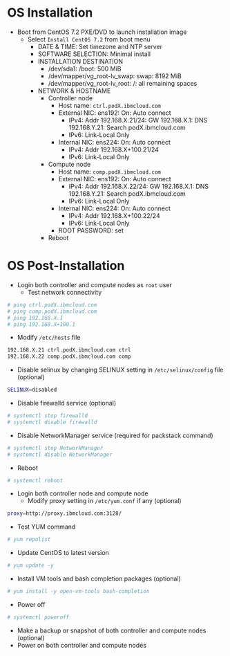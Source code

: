 # OS Installation
* Boot from CentOS 7.2 PXE/DVD to launch installation image
  * Select `Install CentOS 7.2` from boot menu
    * DATE & TIME: Set timezone and NTP server
    * SOFTWARE SELECTION: Minimal install
    * INSTALLATION DESTINATION
      * /dev/sda1: /boot: 500 MiB
      * /dev/mapper/vg_root-lv_swap: swap: 8192 MiB
      * /dev/mapper/vg_root-lv_root: /: all remaining spaces
    * NETWORK & HOSTNAME
      * Controller node
        * Host name: `ctrl.podX.ibmcloud.com`
        * External NIC: ens192: On: Auto connect
          * IPv4: Addr 192.168.X.21/24: GW 192.168.X.1: DNS 192.168.Y.21: Search podX.ibmcloud.com
          * IPv6: Link-Local Only
        * Internal NIC: ens224: On: Auto connect
          * IPv4: Addr 192.168.X+100.21/24
          * IPv6: Link-Local Only
      * Compute node
        * Host name: `comp.podX.ibmcloud.com`
        * External NIC: ens192: On: Auto connect
          * IPv4: Addr 192.168.X.22/24: GW 192.168.X.1: DNS 192.168.Y.21: Search podX.ibmcloud.com
          * IPv6: Link-Local Only
        * Internal NIC: ens224: On: Auto connect
          * IPv4: Addr 192.168.X+100.22/24
          * IPv6: Link-Local Only
        * ROOT PASSWORD: set
      * Reboot

# OS Post-Installation
* Login both controller and compute nodes as `root` user
  * Test network connectivity
```bash
# ping ctrl.podX.ibmcloud.com
# ping comp.podX.ibmcloud.com
# ping 192.168.X.1
# ping 192.168.X+100.1
```
  * Modify `/etc/hosts` file
```bash
192.168.X.21 ctrl.podX.ibmcloud.com ctrl
192.168.X.22 comp.podX.ibmcloud.com comp
```
  * Disable selinux by changing SELINUX setting in `/etc/selinux/config` file (optional)
```bash
SELINUX=disabled
```
  * Disable firewalld service (optional)
```bash
# systemctl stop firewalld
# systemctl disable firewalld
```
  * Disable NetworkManager service (required for packstack command)
```bash
# systemctl stop NetworkManager
# systemctl disable NetworkManager
```
  * Reboot
```bash
# systemctl reboot
```
* Login both controller node and compute node
  * Modify proxy setting in `/etc/yum.conf` if any (optional)
```bash
proxy=http://proxy.ibmcloud.com:3128/
```
  * Test YUM command
```bash
# yum repolist
```
  * Update CentOS to latest version
```bash
# yum update -y
```
  * Install VM tools and bash completion packages (optional)
```bash
# yum install -y open-vm-tools bash-completion
```
  * Power off
```bash
# systemctl poweroff
```
  * Make a backup or snapshot of both controller and compute nodes (optional)
  * Power on both controller and compute nodes
